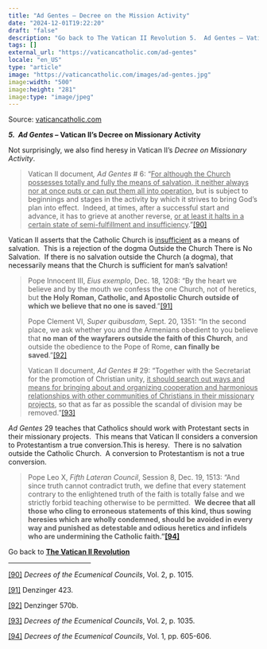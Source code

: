 ```yaml
---
title: "Ad Gentes – Decree on the Mission Activity"
date: "2024-12-01T19:22:20"
draft: "false"
description: "Go back to The Vatican II Revolution 5.  Ad Gentes – Vatican II’s Decree on Missionary Activity Not surprisingly, we also find heresy in Vatican II’s Decree on Missionary Activity. Vatican II document, Ad Gentes # [...]"
tags: []
external_url: "https://vaticancatholic.com/ad-gentes"
locale: "en_US"
type: "article"
image: "https://vaticancatholic.com/images/ad-gentes.jpg"
image:width: "500"
image:height: "281"
image:type: "image/jpeg"
---
```


Source: [vaticancatholic.com](https://vaticancatholic.com/ad-gentes)

<p><strong><em>5.  Ad Gentes</em></strong><strong> – Vatican II’s Decree on Missionary Activity</strong></p>
<p>Not surprisingly, we also find heresy in Vatican II’s <em>Decree on Missionary Activity</em>.</p>

<blockquote>
<p>Vatican II document<em>, Ad Gentes </em># 6: “<span style="text-decoration: underline;">For although the Church possesses totally and fully the means of salvation, it neither always nor at once puts or can put them all into operation</span>, but is subject to beginnings and stages in the activity by which it strives to bring God’s plan into effect.  Indeed, at times, after a successful start and advance, it has to grieve at another reverse, <span style="text-decoration: underline;">or at least it halts in a certain state of semi-fulfillment and insufficiency</span>.”<a id="_ednref90" title="" href="#_edn90" name="_ednref90">[90]</a></p>
</blockquote>
<p>Vatican II asserts that the Catholic Church is <span style="text-decoration: underline;">insufficient</span> as a means of salvation.  This is a rejection of the dogma Outside the Church There is No Salvation.  If there is no salvation outside the Church (a dogma), that necessarily means that the Church is sufficient for man’s salvation!</p>

<blockquote>
<p>Pope Innocent III, <em>Eius exemplo</em>, Dec. 18, 1208: “By the heart we believe and by the mouth we confess the one Church, not of heretics, but <strong>the Holy Roman, Catholic, and Apostolic Church outside of which we believe that no one is saved</strong>.”<a id="_ednref91" title="" href="#_edn91" name="_ednref91">[91]</a></p>
<p>Pope Clement VI, <em>Super quibusdam</em>, Sept. 20, 1351: “In the second place, we ask whether you and the Armenians obedient to you believe that <strong>no man</strong> <strong>of the wayfarers outside the faith of this Church</strong>, and outside the obedience to the Pope of Rome, <strong>can finally be saved</strong>.”<a id="_ednref92" title="" href="#_edn92" name="_ednref92">[92]</a></p>
<p>Vatican II document,<em> Ad Gentes </em># 29: “Together with the Secretariat for the promotion of Christian unity, <span style="text-decoration: underline;">it should search out ways and means for bringing about and organizing cooperation and harmonious relationships with other communities of Christians in their missionary projects</span>, so that as far as possible the scandal of division may be removed.”<a id="_ednref93" title="" href="#_edn93" name="_ednref93">[93]</a></p>
</blockquote>
<p><em>Ad Gentes</em> 29 teaches that Catholics should work with Protestant sects in their missionary projects.  This means that Vatican II considers a conversion to Protestantism a true conversion.This is heresy.  There is no salvation outside the Catholic Church.  A conversion to Protestantism is not a true conversion.</p>

<blockquote>
<p>Pope Leo X, <em>Fifth Lateran Council</em>, Session 8, Dec. 19, 1513: “And since truth cannot contradict truth, we define that every statement contrary to the enlightened truth of the faith is totally false and we strictly forbid teaching otherwise to be permitted.  <strong>We decree that all those who cling to erroneous statements of this kind, thus sowing heresies which are wholly condemned, should be avoided in every way and punished as detestable and odious heretics and infidels who are undermining the Catholic faith.”<a id="_ednref94" title="" href="#_edn94" name="_ednref94"><strong>[94]</strong></a></strong></p>
</blockquote>
<pstyle="text-align: center;" data-tadv-p="keep">Go back to <span style=""><strong><a title="The Vatican II Revolution" href="https://vaticancatholic.com/vatican-ii/">The Vatican II Revolution</a></strong></span></p>

<p></p>
<div class="footnotes">


<hr align="left" size="1" width="33%" />

<div id="edn90">
<p><a id="_edn90" title="" href="#_ednref90" name="_edn90">[90]</a> <em>Decrees of the Ecumenical Councils</em>, Vol. 2, p. 1015.</p>

</div>
<div id="edn91">
<p><a id="_edn91" title="" href="#_ednref91" name="_edn91">[91]</a> Denzinger 423.</p>

</div>
<div id="edn92">
<p><a id="_edn92" title="" href="#_ednref92" name="_edn92">[92]</a> Denzinger 570b.</p>

</div>
<div id="edn93">
<p><a id="_edn93" title="" href="#_ednref93" name="_edn93">[93]</a> <em>Decrees of the Ecumenical Councils</em>, Vol. 2, p. 1035.</p>

</div>
<div id="edn94">
<p><a id="_edn94" title="" href="#_ednref94" name="_edn94">[94]</a> <em>Decrees of the Ecumenical Councils</em>, Vol. 1, pp. 605-606.</p>

</div>
